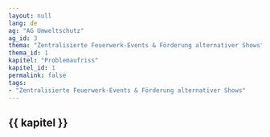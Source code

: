 ```yaml
---
layout: null
lang: de
ag: "AG Umweltschutz"
ag_id: 3
thema: "Zentralisierte Feuerwerk-Events & Förderung alternativer Shows"
thema_id: 1
kapitel: "Problemaufriss"
kapitel_id: 1
permalink: false
tags:
- "Zentralisierte Feuerwerk-Events & Förderung alternativer Shows"
---
```


## {{ kapitel }}
